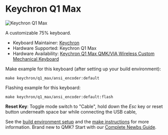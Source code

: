 # Keychron Q1 Max

![Keychron Q1 Max](https://cdn.shopify.com/s/files/1/0059/0630/1017/files/Q1-Max-7.jpg?v=1701051646)

A customizable 75% keyboard.

* Keyboard Maintainer: [Keychron](https://github.com/keychron)
* Hardware Supported: Keychron Q1 Max
* Hardware Availability: [Keychron Q1 Max QMK/VIA Wireless Custom Mechanical Keyboard](https://www.keychron.com/products/keychron-q1-max-qmk-via-wireless-custom-mechanical-keyboard)

Make example for this keyboard (after setting up your build environment):

    make keychron/q1_max/ansi_encoder:default

Flashing example for this keyboard:

    make keychron/q1_max/ansi_encoder:default:flash

**Reset Key**: Toggle mode switch to "Cable", hold down the *Esc* key or reset button underneath space bar while connecting the USB cable,

See the [build environment setup](https://docs.qmk.fm/#/getting_started_build_tools) and the [make instructions](https://docs.qmk.fm/#/getting_started_make_guide) for more information. Brand new to QMK? Start with our [Complete Newbs Guide](https://docs.qmk.fm/#/newbs).